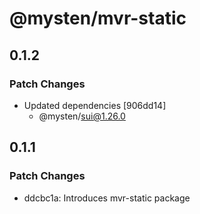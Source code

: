 # @mysten/mvr-static

## 0.1.2

### Patch Changes

- Updated dependencies [906dd14]
  - @mysten/sui@1.26.0

## 0.1.1

### Patch Changes

- ddcbc1a: Introduces mvr-static package
